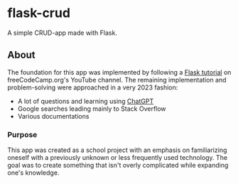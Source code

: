 # flask-crud

A simple CRUD-app made with Flask.

## About

The foundation for this app was implemented by following a [Flask tutorial](https://www.youtube.com/watch?v=Z1RJmh_OqeA) on freeCodeCamp.org's YouTube channel.
The remaining implementation and problem-solving were approached in a very 2023 fashion:
- A lot of questions and learning using [ChatGPT](https://chat.openai.com)
- Google searches leading mainly to Stack Overflow
- Various documentations

### Purpose

This app was created as a school project with an emphasis on familiarizing oneself with a previously unknown or less frequently used technology.
The goal was to create something that isn't overly complicated while expanding one's knowledge.
